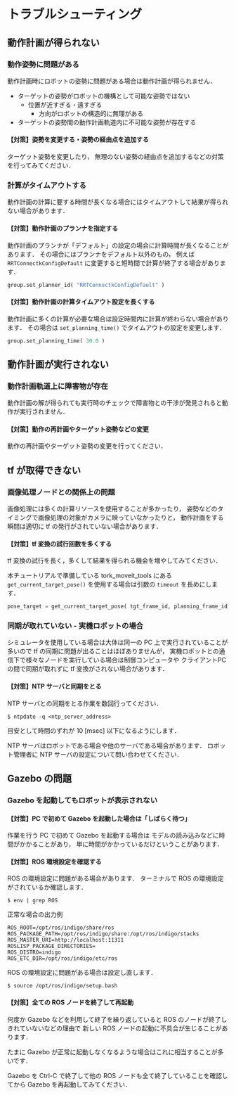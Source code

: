 
# トラブルシューティング


## 動作計画が得られない

### 動作姿勢に問題がある

動作計画時にロボットの姿勢に問題がある場合は動作計画が得られません．

- ターゲットの姿勢がロボットの機構として可能な姿勢ではない
  - 位置が近すぎる・遠すぎる
	- 方向がロボットの構造的に無理がある
- ターゲットの姿勢間の動作計画軌道内に不可能な姿勢が存在する

#### 【対策】姿勢を変更する・姿勢の経由点を追加する

ターゲット姿勢を変更したり，
無理のない姿勢の経由点を追加するなどの対策を行ってみてください．

### 計算がタイムアウトする

動作計画の計算に要する時間が長くなる場合にはタイムアウトして結果が得られない場合があります．

#### 【対策】動作計画のプランナを指定する

動作計画のプランナが「デフォルト」の設定の場合に計算時間が長くなることがあります．
その場合にはプランナをデフォルト以外のもの，
例えば `RRTConnectkConfigDefault` に変更すると短時間で計算が終了する場合があります．

```python
group.set_planner_id( "RRTConnectkConfigDefault" )
```

#### 【対策】動作計画の計算タイムアウト設定を長くする

動作計画に多くの計算が必要な場合は設定時間内に計算が終わらない場合があります．
その場合は `set_planning_time()` でタイムアウトの設定を変更します．

```python
group.set_planning_time( 30.0 )
```


## 動作計画が実行されない

### 動作計画軌道上に障害物が存在

動作計画の解が得られても実行時のチェックで障害物との干渉が発見されると動作が実行されません．

#### 【対策】動作の再計画やターゲット姿勢などの変更

動作の再計画やターゲット姿勢の変更を行ってください．


## tf が取得できない

### 画像処理ノードとの関係上の問題

画像処理には多くの計算リソースを使用することが多かったり，
姿勢などのタイミングで画像処理の対象がカメラに映っていなかったりと，
動作計画をする瞬間は適切に tf の発行がされていない場合があります．

#### 【対策】tf 変換の試行回数を多くする

tf 変換の試行を長く，多くして結果を得られる機会を増やしてみてください．

本チュートリアルで準備している tork_moveit_tools にある
`get_current_target_pose()` を使用する場合は引数の `timeout` を長めにします．

```python
pose_target = get_current_target_pose( tgt_frame_id, planning_frame_id, 5.0 )
```

### 同期が取れていない - 実機ロボットの場合

シミュレータを使用している場合は大体は同一の PC 上で実行されていることが多いので
tf の同期に問題が出ることはほぼありませんが，
実機ロボットとの通信下で様々なノードを実行している場合は制御コンピュータや
クライアントPCの間で同期が取れずに tf 変換がされない場合があります．

#### 【対策】NTP サーバと同期をとる

NTP サーバとの同期をとる作業を数回行ってください．

```
$ ntpdate -q <ntp_server_address>
```

目安として時間のずれが 10 [msec] 以下になるようにします．

NTP サーバはロボットである場合や他のサーバである場合があります．
ロボット管理者に NTP サーバの設定について問い合わせてください．


## Gazebo の問題

### Gazebo を起動してもロボットが表示されない

#### 【対策】PC で初めて Gazebo を起動した場合は「しばらく待つ」

作業を行う PC で初めて Gazebo を起動する場合は
モデルの読み込みなどに時間がかかることがあり，
単に時間がかかっているだけということがあります．

#### 【対策】ROS 環境設定を確認する

ROS の環境設定に問題がある場合があります．
ターミナルで ROS の環境設定がされているか確認します．

```
$ env | grep ROS
```

正常な場合の出力例

```
ROS_ROOT=/opt/ros/indigo/share/ros
ROS_PACKAGE_PATH=/opt/ros/indigo/share:/opt/ros/indigo/stacks
ROS_MASTER_URI=http://localhost:11311
ROSLISP_PACKAGE_DIRECTORIES=
ROS_DISTRO=indigo
ROS_ETC_DIR=/opt/ros/indigo/etc/ros
```

ROS の環境設定に問題がある場合は設定し直します．

```
$ source /opt/ros/indigo/setup.bash
```

#### 【対策】全ての ROS ノードを終了して再起動

何度か Gazebo などを利用して終了を繰り返していると
ROS のノードが終了しきれていないなどの理由で
新しい ROS ノードの起動に不具合が生じることがあります．

たまに Gazebo が正常に起動しなくなるような場合はこれに相当することが多いです．

Gazebo を Ctrl-C で終了して他の ROS ノードも全て終了していることを確認してから
Gazebo を再起動してみてください．



<!-- EOF -->
